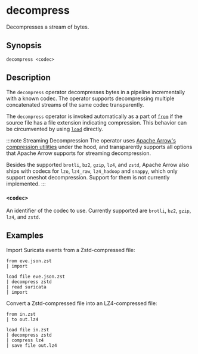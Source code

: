 # decompress

Decompresses a stream of bytes.

## Synopsis

```
decompress <codec>
```

## Description

The `decompress` operator decompresses bytes in a pipeline incrementally with a
known codec. The operator supports decompressing multiple concatenated streams
of the same codec transparently.

The `decompress` operator is invoked automatically as a part of [`from`](../sources/from.md)
if the source file has a file extension indicating compression.
This behavior can be circumvented by using [`load`](../sources/load.md) directly.

:::note Streaming Decompression
The operator uses [Apache Arrow's compression
utilities][apache-arrow-compression] under the hood, and transparently supports
all options that Apache Arrow supports for streaming decompression.

Besides the supported `brotli`, `bz2`, `gzip`, `lz4`, and `zstd`, Apache Arrow
also ships with codecs for `lzo`, `lz4_raw`, `lz4_hadoop` and `snappy`, which
only support oneshot decompression. Support for them is not currently implemented.
:::

[apache-arrow-compression]: https://arrow.apache.org/docs/cpp/api/utilities.html#compression

### `<codec>`

An identifier of the codec to use. Currently supported are `brotli`, `bz2`,
`gzip`, `lz4`, and `zstd`.

## Examples

Import Suricata events from a Zstd-compressed file:

```
from eve.json.zst
| import

load file eve.json.zst
| decompress zstd
| read suricata
| import
```

Convert a Zstd-compressed file into an LZ4-compressed file:

```
from in.zst
| to out.lz4

load file in.zst
| decompress zstd
| compress lz4
| save file out.lz4
```
